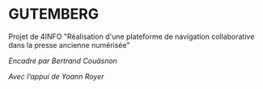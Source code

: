 GUTEMBERG
=========

Projet de 4INFO "Réalisation d'une plateforme de navigation collaborative dans la presse ancienne numérisée" 

_Encadré par Bertrand Couäsnon_

_Avec l’appui de Yoann Royer_
